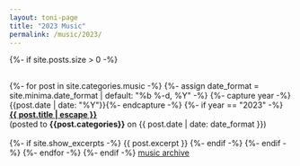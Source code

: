 ```yaml
---
layout: toni-page
title: "2023 Music"
permalink: /music/2023/
---
```

{%- if site.posts.size > 0 -%}
<p style="height: 2px;"></p>
    {%- for post in site.categories.music -%}
        {%- assign date_format = site.minima.date_format | default: "%b %-d, %Y" -%}
        {%- capture year -%}{{post.date | date: "%Y"}}{%- endcapture -%}
        {%- if year == "2023" -%}
            <b><a class="post-link" href="{{ post.url | relative_url }}">{{ post.title | escape }}</a></b><br>
            (posted to <b>{{post.categories}}</b> on {{ post.date | date: date_format }})
            <br><br>
            {%- if site.show_excerpts -%}
                {{ post.excerpt }}
            {%- endif -%}
        {%- endif -%}
    {%- endfor -%}
{%- endif -%}
<a href="/blogs/music/archive/">music archive</a>